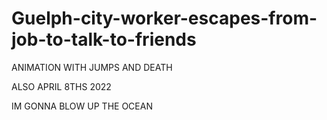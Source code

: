 # Guelph-city-worker-escapes-from-job-to-talk-to-friends

ANIMATION WITH JUMPS AND DEATH

ALSO APRIL 8THS 2022



IM GONNA BLOW UP THE OCEAN 
